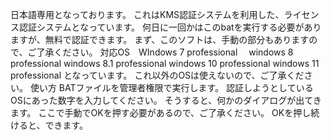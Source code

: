 日本語専用となっております。
これはKMS認証システムを利用した、ライセンス認証システムとなっています。
何日に一回かはこのbatを実行する必要がありますが、無料で認証できます。
まず、このソフトは、手動の部分もありますので、ご了承ください。
対応OS　WIndows 7 professional　
windows 8 professional
windows 8.1 professional
windows 10 professional
windows 11 professional
となっています。
これ以外のOSは使えないので、ご了承ください。
使い方
BATファイルを管理者権限で実行します。
認証しようとしているOSにあった数字を入力してください。
そうすると、何かのダイアログが出てきます。
ここで手動でOKを押す必要があるので、ご了承ください。
OKを押し続けると、できます。
